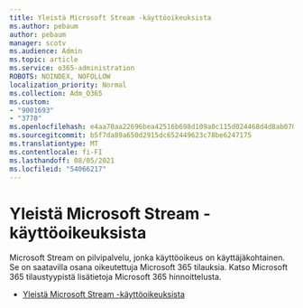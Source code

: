 ```yaml
---
title: Yleistä Microsoft Stream -käyttöoikeuksista
ms.author: pebaum
author: pebaum
manager: scotv
ms.audience: Admin
ms.topic: article
ms.service: o365-administration
ROBOTS: NOINDEX, NOFOLLOW
localization_priority: Normal
ms.collection: Adm_O365
ms.custom:
- "9001693"
- "3770"
ms.openlocfilehash: e4aa70aa22696bea42516b698d109a0c115d024468d4d8ab070b9c337c3e91fe
ms.sourcegitcommit: b5f7da89a650d2915dc652449623c78be6247175
ms.translationtype: MT
ms.contentlocale: fi-FI
ms.lasthandoff: 08/05/2021
ms.locfileid: "54066217"
---
```

# <a name="microsoft-stream-licensing-overview"></a>Yleistä Microsoft Stream -käyttöoikeuksista

Microsoft Stream on pilvipalvelu, jonka käyttöoikeus on käyttäjäkohtainen. Se on saatavilla osana oikeutettuja Microsoft 365 tilauksia. Katso Microsoft 365 tilaustyypistä lisätietoja Microsoft 365 hinnoittelusta.

- [Yleistä Microsoft Stream -käyttöoikeuksista](https://docs.microsoft.com/stream/license-overview)